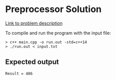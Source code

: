 # Preprocessor Solution

[Link to problem description](https://www.hackerrank.com/challenges/preprocessor-solution/problem)

To compile and run the program with the input file:

```
> c++ main.cpp -o run.out -std=c++14
> ./run.out < input.txt
```

## Expected output

```
Result = 486
```
